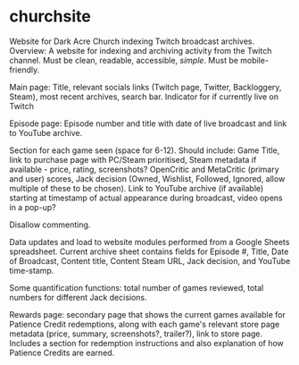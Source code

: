 # churchsite
Website for Dark Acre Church indexing Twitch broadcast archives.
Overview: A website for indexing and archiving activity from the Twitch channel. Must be clean, readable, accessible, *simple*. Must be mobile-friendly.

Main page: Title, relevant socials links (Twitch page, Twitter, Backloggery, Steam), most recent archives, search bar. Indicator for if currently live on Twitch

Episode page: Episode number and title with date of live broadcast and link to YouTube archive.

Section for each game seen (space for 6-12). Should include: Game Title, link to purchase page with PC/Steam prioritised, Steam metadata if available - price, rating, screenshots? OpenCritic and MetaCritic (primary and user) scores, Jack decision (Owned, Wishlist, Followed, Ignored, allow multiple of these to be chosen). Link to YouTube archive (if available) starting at timestamp of actual appearance during broadcast, video opens in a pop-up?

Disallow commenting.

Data updates and load to website modules performed from a Google Sheets spreadsheet. Current archive sheet contains fields for Episode #, Title, Date of Broadcast, Content title, Content Steam URL, Jack decision, and YouTube time-stamp.

Some quantification functions: total number of games reviewed, total numbers for different Jack decisions.

Rewards page: secondary page that shows the current games available for Patience Credit redemptions, along with each game's relevant store page metadata (price, summary, screenshots?, trailer?), link to store page. Includes a section for redemption instructions and also explanation of how Patience Credits are earned.
